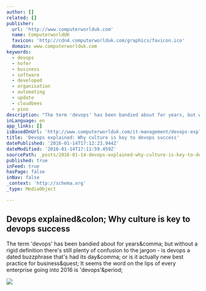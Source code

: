 ```yaml
---
author: []
related: []
publisher:
  url: 'http://www.computerworlduk.com'
  name: ComputerworldUK
  favicon: 'http://cdn4.computerworlduk.com/graphics/favicon.ico'
  domain: www.computerworlduk.com
keywords:
  - devops
  - hofer
  - business
  - software
  - developed
  - organisation
  - automating
  - update
  - cloudbees
  - pino
description: "The term 'devops' has been bandied about for years, but without a rigid definition there's still plenty of confusion to the jargon - is devops a dated buzzphrase that's had its day, or is it actually new best practice for business? It seems the word on the lips of every enterprise going into 2016 is 'devops'."
inLanguage: en
app_links: []
isBasedOnUrl: 'http://www.computerworlduk.com/it-management/devops-explained-what-it-is-why-you-should-care-3633259/'
title: 'Devops explained: Why culture is key to devops success'
datePublished: '2016-01-14T17:12:23.944Z'
dateModified: '2016-01-14T17:11:59.459Z'
sourcePath: _posts/2016-01-14-devops-explained-why-culture-is-key-to-devops-success.md
published: true
inFeed: true
hasPage: false
inNav: false
_context: 'http://schema.org'
_type: MediaObject

---
```

<article style=""><h1>Devops explained&amp;colon; Why culture is key to devops success</h1><p>The term 'devops' has been bandied about for years&amp;comma; but without a rigid definition there's still plenty of confusion to the jargon - is devops a dated buzzphrase that's had its day&amp;comma; or is it actually new best practice for business&amp;quest; It seems the word on the lips of every enterprise going into 2016 is 'devops'&amp;period;</p><img src="http://cdn1.computerworlduk.com/cmsdata/features/3633259/devops_january2016_2_thumb800.jpg" /></article>